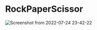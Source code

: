 # RockPaperScissor
![Screenshot from 2022-07-24 23-42-22](https://user-images.githubusercontent.com/87900165/180660343-6decf0f8-d0d2-4553-b0db-66e3a37cd07a.png)
